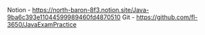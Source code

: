 Notion - https://north-baron-8f3.notion.site/Java-9ba6c393e11044599989460fd4870510
Git - https://github.com/fl-3650/JavaExamPractice
